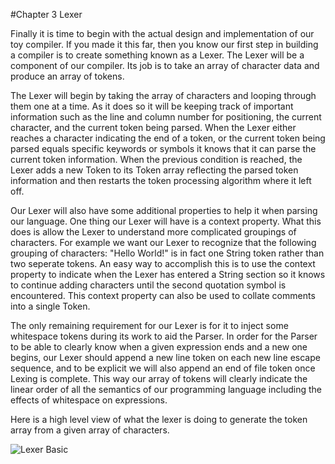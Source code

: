 #Chapter 3 Lexer

Finally it is time to begin with the actual design and implementation of our toy compiler. If you made it this far, then you know our first step in building a compiler is to create something known as a Lexer. The Lexer will be a component of our compiler. Its job is to take an array of character data and produce an array of tokens.

The Lexer will begin by taking the array of characters and looping through them one at a time. As it does so it will be keeping track of important information such as the line and column number for positioning, the current character, and the current token being parsed. When the Lexer either reaches a character indicating the end of a token, or the current token being parsed equals specific keywords or symbols it knows that it can parse the current token information. When the previous condition is reached, the Lexer adds a new Token to its Token array reflecting the parsed token information and then restarts the token processing algorithm where it left off.

Our Lexer will also have some additional properties to help it when parsing our language. One thing our Lexer will have is a context property. What this does is allow the Lexer to understand more complicated groupings of characters. For example we want our Lexer to recognize that the following grouping of characters: "Hello World!" is in fact one String token rather than two seperate tokens. An easy way to accomplish this is to use the context property to indicate when the Lexer has entered a String section so it knows to continue adding characters until the second quotation symbol is encountered. This context property can also be used to collate comments into a single Token.

The only remaining requirement for our Lexer is for it to inject some whitespace tokens during its work to aid the Parser. In order for the Parser to be able to clearly know when a given expression ends and a new one begins, our Lexer should append a new line token on each new line escape sequence, and to be explicit we will also append an end of file token once Lexing is complete. This way our array of tokens will clearly indicate the linear order of all the semantics of our programming language including the effects of whitespace on expressions.

Here is a high level view of what the lexer is doing to generate the token array from a given array of characters.

![Lexer Basic](https://raw.githubusercontent.com/Virtual-Machine/llvm-tutorial-book/master/diagrams/img/lexer_basic.png)